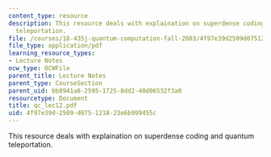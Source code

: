 ```yaml
---
content_type: resource
description: This resource deals with explaination on superdense coding and quantum
  teleportation.
file: /courses/18-435j-quantum-computation-fall-2003/4f97e39d2509d075121823e6b999455c_qc_lec12.pdf
file_type: application/pdf
learning_resource_types:
- Lecture Notes
ocw_type: OCWFile
parent_title: Lecture Notes
parent_type: CourseSection
parent_uid: bb8941a8-2595-1725-8dd2-40d06532f3a0
resourcetype: Document
title: qc_lec12.pdf
uid: 4f97e39d-2509-d075-1218-23e6b999455c
---
```

This resource deals with explaination on superdense coding and quantum teleportation.

